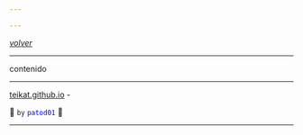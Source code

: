 ```yaml
---

---
```


<link rel="icon" href="etc/icon.png">

[*volver*][teikat]

---

contenido

---

[teikat.github.io][teikat] - <span id="herobrine"></span>

:ghost: `by` <span style="color: blue;">`patod01`</span> :ghost:

[teikat]: https://teikat.github.io

---
